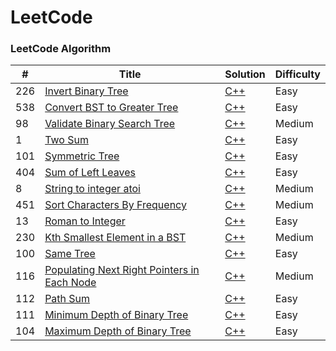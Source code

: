 LeetCode
========

### LeetCode Algorithm

| # | Title | Solution | Difficulty |
|---| ----- | -------- | ---------- |
|226|[Invert Binary Tree](https://leetcode.com/problems/invert-binary-tree/#/description)| [C++](https://github.com/piyush6348/leetcode/blob/master/Invert%20Binary%20Tree.cpp)|Easy|
|538|[Convert BST to Greater Tree](https://leetcode.com/problems/convert-bst-to-greater-tree/#/description)| [C++](https://github.com/piyush6348/leetcode/blob/master/Convert%20BST%20to%20Greater%20Tree.cpp)|Easy|
|98|[Validate Binary Search Tree](https://leetcode.com/problems/validate-binary-search-tree/#/description)| [C++](https://github.com/piyush6348/leetcode/blob/master/Validate%20Binary%20Search%20Tree.cpp)|Medium|
|1|[Two Sum](https://leetcode.com/problems/two-sum/#/description)| [C++](https://github.com/piyush6348/leetcode/blob/master/Two%20Sum.cpp)|Easy|
|101|[Symmetric Tree](https://leetcode.com/problems/symmetric-tree/#/description)| [C++](https://github.com/piyush6348/leetcode/blob/master/Symmetric%20Tree.cpp)|Easy|
|404|[Sum of Left Leaves](https://leetcode.com/problems/sum-of-left-leaves/#/description)| [C++](https://github.com/piyush6348/leetcode/blob/master/Sum%20of%20Left%20Leaves.cpp)|Easy|
|8|[String to integer atoi](https://leetcode.com/problems/string-to-integer-atoi/#/description)| [C++](https://github.com/piyush6348/leetcode/blob/master/String%20to%20Integer%20(atoi).cpp)|Medium|
|451|[Sort Characters By Frequency](https://leetcode.com/problems/sort-characters-by-frequency/#/description)| [C++](https://github.com/piyush6348/leetcode/blob/master/Sort%20Characters%20By%20Frequency.cpp)|Medium|
|13|[Roman to Integer](https://leetcode.com/problems/roman-to-integer/#/description)| [C++](https://github.com/piyush6348/leetcode/blob/master/Roman%20to%20Integer.cpp)|Easy|
|230|[Kth Smallest Element in a BST](https://leetcode.com/problems/kth-smallest-element-in-a-bst/#/description)| [C++](https://github.com/piyush6348/leetcode/blob/master/Kth%20Smallest%20Element%20in%20a%20BST.cpp)|Medium|
|100|[Same Tree](https://leetcode.com/problems/same-tree/#/description)| [C++](https://github.com/piyush6348/leetcode/blob/master/Same%20Tree.cpp)|Easy|
|116|[Populating Next Right Pointers in Each Node](https://leetcode.com/problems/populating-next-right-pointers-in-each-node/#/description)| [C++](https://github.com/piyush6348/leetcode/blob/master/Populating%20Next%20Right%20Pointers%20in%20Each%20Node.cpp)|Medium|
|112|[Path Sum](https://leetcode.com/problems/path-sum/#/description)| [C++](https://github.com/piyush6348/leetcode/blob/master/Path%20Sum.cpp)|Easy|
|111|[Minimum Depth of Binary Tree](https://leetcode.com/problems/minimum-depth-of-binary-tree/#/description)| [C++](https://github.com/piyush6348/leetcode/blob/master/Minimum%20Depth%20of%20Binary%20Tree.cpp)|Easy|
|104|[Maximum Depth of Binary Tree](https://leetcode.com/problems/maximum-depth-of-binary-tree/#/description)| [C++](https://github.com/piyush6348/leetcode/blob/master/Maximum%20Depth%20of%20Binary%20Tree.cpp)|Easy|
